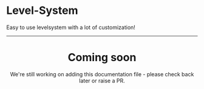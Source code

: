 # Level-System

Easy to use levelsystem with a lot of customization!


<ModuleOverview moduleName="levels" />

---

<center><h1>Coming soon</h1></center>
<center>We're still working on adding this documentation file - please check back later or raise a PR.</center>